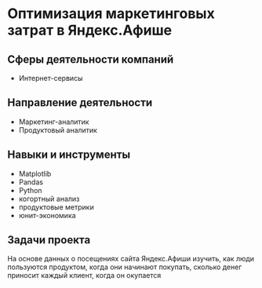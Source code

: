 # Оптимизация маркетинговых затрат в Яндекс.Афише

## Сферы деятельности компаний
* Интернет-сервисы

## Направление деятельности
* Маркетинг-аналитик
* Продуктовый аналитик

## Навыки и инструменты 
* Matplotlib
* Pandas 
* Python
* когортный анализ
* продуктовые метрики
* юнит-экономика

## Задачи проекта

На основе данных о
посещениях сайта
Яндекс.Афиши
изучить, как люди
пользуются продуктом,
когда они начинают
покупать, сколько
денег приносит
каждый клиент, когда
он окупается
